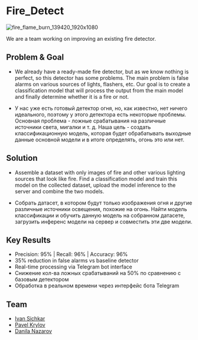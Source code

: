 # Fire_Detect
![fire_flame_burn_139420_1920x1080](https://github.com/user-attachments/assets/16f993fc-69a9-4c4a-bbc9-20fc86d232b1)

We are a team working on improving an existing fire detector.

## Problem & Goal
- We already have a ready-made fire detector, but as we know nothing is perfect, so this detector has some problems. The main problem is false alarms on various sources of lights, flashers, etc. Our goal is to create a classification model that will process the output from the main model and finally determine whether it is a fire or not.

- У нас уже есть готовый детектор огня, но, как известно, нет ничего идеального, поэтому у этого детектора есть некоторые проблемы. Основная проблема - ложные срабатывания на различные источники света, мигалки и т. д. Наша цель - создать классификационную модель, которая будет обрабатывать выходные данные основной модели и в итоге определять, огонь это или нет.

## Solution
- Assemble a dataset with only images of fire and other various lighting sources that look like fire.
Find a classification model and train this model on the collected dataset, upload the model inference to the server and combine the two models.

- Собрать датасет, в котором будут только изображения огня и другие различные источники освещения, похожие на огонь.
Найти модель классификации и обучить данную модель на собранном датасете, загрузить инференс модели на сервер и совместить эти две модели.

## Key Results
- Precision: 95% | Recall: 96% | Accuracy: 96%
- 35% reduction in false alarms vs baseline detector
- Real-time processing via Telegram bot interface
- Снижение кол-ва ложных срабатываний на 50% по сравнению с базовым детектором 
- Обработка в реальном времени через интерфейс бота Telegram

## Team
- [Ivan Sichkar](https://github.com/SichkarIvan)
- [Pavel Krylov](https://github.com/Ar1stok)
- [Danila Nazarov](https://github.com/shaman1641)
